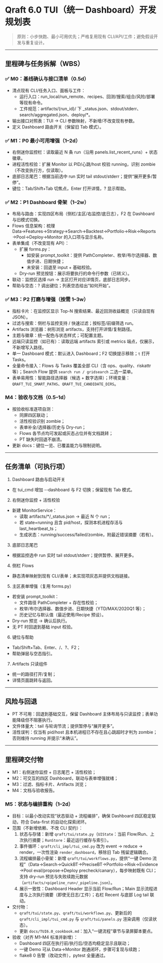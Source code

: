 # Qraft 6.0 TUI（统一 Dashboard）开发规划表

> 原则：小步快跑、最小可用优先；严格复用现有 CLI/API/工件；避免假设开发与重复设计。

---

## 里程碑与任务拆解（WBS）

### ✅ M0：基线确认与接口清单（0.5d）
- 清点现有 CLI/任务入口、面板与工件：
  - 运行入口：run_local/run_remote、recipes、回测/搜索/组合/风险/部署等现有命令。
  - 工件规范：artifacts/{run_id}/ 下 _status.json、stdout/stderr、search/aggregated.json、deploy/*。
- 输出接口对照表：TUI → CLI 参数映射，不新增/不改变现有参数。
- 定义 Dashboard 路由开关（保留旧 Tab 模式）。

### ✅ M1：P0 最小可用增强（1–2d）
- 右侧迷你监控栏：读取最近 N 条 run（沿用 panels.list_recent_runs）+ 状态徽章。
- 进程活性校验：扩展 Monitor 以 PID/心跳/host 校验 running，识别 zombie（不改变执行方，仅读取）。
- 底部日志尾巴：根据当前选中 run 实时 tail stdout/stderr；提供“展开更多/暂停”。
- 键位：Tab/Shift+Tab 切焦点，Enter 打开详情，? 显示帮助。

### ✅ M2：P1 Dashboard 骨架（1–2w）
- 布局与路由：实现四区布局（侧栏/主区/右监控/底日志），F2 在 Dashboard 与旧模式切换。
- Flows 信息架构：梳理 Data→Features→Strategy→Search→Backtest→Portfolio→Risk→Reports→Pool→Deploy→Monitor 的入口项与显示名称。
- 表单集成（不改变现有 API）：
  - 扩展 forms.py：
    - 如安装 prompt_toolkit：提供 PathCompleter、枚举/布尔选择器、数值步进、日期快捷；
    - 未安装：回退至 input + 基础校验。
  - Dry-run 预览按钮：展示将要执行的命令行参数（已转义）。
- 联动：监控区选择 run → 主区打开对应详情页，底部日志同步。
- 帮助与空态：? 调出键位；列表空态给出“如何开始”。

### ✅ M3：P2 打磨与增强（按需 1–3w）
- 指标卡片：在监控区显示 Top-N 搜索结果、最近回测收益概览（只读自现有 JSON）。
- 过滤与搜索：侧栏与监控支持 / 快速过滤；按标签/前缀筛选 run。
- Artifacts 浏览器：树形浏览 artifacts，支持打开详情/复制路径。
- 主题与徽章：统一配色与状态样式；可配置主题。
- 远端只读监控（如已有）：读取远端 artifacts 索引或 metrics 端点，仅展示，不新增写入路径。
 - 单一 Dashboard 模式：默认进入 Dashboard；F2 切换提示移除；`t` 打开 Tasks。
 - 全量命令接入：Flows 与 Tasks 覆盖全部 CLI（含 ops、quality、riskattr 等）；Search Flow 提供 `search run / gridsearch` 二选一菜单。
 - 表单易用性：智能路径选择器（候选 + 数字选择）；环境变量：`QRAFT_TUI_SMART_PATHS`、`QRAFT_TUI_CANDIDATE_DIRS`。

### M4：验收与文档（0.5–1d）
- 按验收标准逐项自测：
  - 同屏四区联动；
  - 活性校验识别 zombie；
  - 表单补全/选择器/历史与 Dry-run；
  - Flows 各节点均可发起或灰态占位并有文档跳转；
  - PT 缺失时回退不崩溃。
- 更新 docs：键位一览、已覆盖能力与限制说明。

---

## 任务清单（可执行项）

1) Dashboard 路由与启动开关
- 在 tui_cmd 增加 --dashboard 与 F2 切换；保留现有 Tab 模式。

2) 右侧迷你监控 + 活性校验
- 新建 MonitorService：
  - 读取 artifacts/*/_status.json → 最近 N 个 run；
  - 若 state=running 且含 pid/host，探测本机进程存活与 last_heartbeat_ts；
  - 生成状态：running/success/failed/zombie，附最近错误摘要（若有）。

3) 底部日志尾巴
- 根据监控选中 run 实时 tail stdout/stderr；提供暂停、展开更多。

4) 侧栏 Flows
- 静态清单映射到现有 CLI/表单；未实现项灰态并提供文档链接。

5) 主区表单增强（复用 forms.py）
- 若安装 prompt_toolkit：
  - 文件路径 PathCompleter + 存在性校验；
  - 枚举/布尔选择器、数值步进、日期快捷（YTD/MAX/2020Q1 等）；
  - 历史记忆与默认值（最近使用/Recipe 预设）。
- Dry-run 预览 → 确认后执行。
- 无 PT 时回退到基础 input 校验。

6) 键位与帮助
- Tab/Shift+Tab、Enter、/、?、F2；
- 帮助弹层与空态指引。

7) Artifacts 只读组件
- 统一的路径打开/复制；
- 详情页面跳转与返回。

---

## 风险与回退
- PT 不可用：回退到基础交互，保留 Dashboard 主体布局与只读监控；表单功能降级但不阻塞执行。
- 文件体量大：tail 与轮询节流；提供暂停与“展开更多”。
- 活性误判：仅当有 pid/host 且本机进程已不存在且心跳超时才判为 zombie；否则维持 running 并提示“未确认”。

---

## 里程碑交付物
- M1：右侧迷你监控 + 日志尾巴 + 活性校验；
- M2：可交互的四区 Dashboard，联动与表单增强就绪；
- M3：过滤、指标卡片、Artifacts 浏览；
- M4：文档与验收报告。

### M5：状态与编排重构（1–2d）
- 目标：以最小改动实现“状态驱动 + 流程编排”，确保 Dashboard 四区稳定联动，符合 Data-first 的自动化探索闭环。
- 范围（不新增依赖、不改 CLI 契约）：
  1) 状态与存储：新增 `qraft/tui/state.py`（`UIState`：当前 Flow/Run、上次执行摘要；`RunStore`：最近运行缓存与索引）。
  2) 事件循环：`qraft/cli_impl/tui_cmd.py` 改为 event → reduce → render，一次性渲染 `render_dashboard`，移除旧 Tab 残留逻辑耦合。
  3) 流程编排最小骨架：新增 `qraft/tui/workflows.py`，提供“一键 Demo 流程”（Data→Search→QuickBT→PreciseBT→Portfolio→Risk→Evidence→Pool eval/propose→Deploy precheck/canary），每步映射既有 CLI；支持 dry-run 预览与失败续跑元数据（`artifacts/<pipeline_run>/_pipeline.json`）。
  4) 展示一致性：Dashboard Header 显示当前 Flow/Run；Main 显示流程进度与上次执行摘要（即使无日志/工件）；右栏 Recent 与底部 Log tail 联动。
- 交付物：
  - `qraft/tui/state.py`、`qraft/tui/workflows.py`、更新后的 `qraft/cli_impl/tui_cmd.py` 与 `qraft/tui/panels.py` 渲染调用（仅读状态）。
  - 更新 `docs/TUI6.0_cookbook.md`：加入“一键流程”章节与录屏脚本要点。
- 验收（对齐 M1–M4 标准并新增）：
  - Dashboard 四区在执行前/执行后/空态均稳定显示且联动；
  - 一键 Demo 可从 Data→Monitor 跑通闭环，步骤可复现与续跑；
  - flake8 0 告警（改动文件），pytest 全量通过。